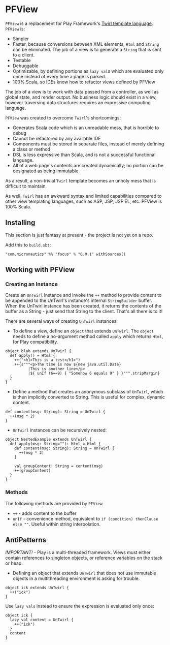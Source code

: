 # PFView #

`PFView` is a replacement for Play Framework's [Twirl template language](https://github.com/playframework/twirlhttps://github.com/playframework/twirl).
`PFView` is:

 * Simpler
 * Faster, because conversions between XML elements, `Html` and `String` can be eliminated. The job of a view is to generate a `String` that is sent to a client.
 * Testable
 * Debuggable
 * Optimizable, by defining portions as `lazy val`s which are evaluated only once instead of every time a page is parsed.
 * 100% Scala, so IDEs know how to refactor views defined by PFView

The job of a view is to work with data passed from a controller, as well as global state, and render output.
No business logic should exist in a view, however traversing data structures requires an expressive computing language.

`PFView` was created to overcome `Twirl`'s shortcomings:
 * Generates Scala code which is an unreadable mess, that is horrible to debug
 * Cannot be refactored by any available IDE
 * Components must be stored in separate files, instead of merely defining a class or method
 * DSL is less expressive than Scala, and is not a successful functional language.
 * All of a web page's contents are created dynamically; no portion can be designated as being immutable

As a result, a non-trivial `Twirl` template becomes an unholy mess that is difficult to maintain.

As well, `Twirl` has an awkward syntax and limited capabilities compared to other view templating languages, such as ASP, JSP, JSP EL, etc.
PFView is 100% Scala.

## Installing ##
This section is just fantasy at present - the project is not yet on a repo.

Add this to `build.sbt`:

    "com.micronautics" %% "focus" % "0.0.1" withSources()

## Working with PFView ##
### Creating an Instance ###
Create an `UnTwirl` instance and invoke the `++` method to provide content to be appended to the UnTwirl's instance's internal `StringBuilder` buffer.
When the UnTwirl instance has been created, it returns the contents of the buffer as a String - just send that String to the client.
That's all there is to it!

There are several ways of creating `UnTwirl` instances:

 * To define a view, define an `object` that extends `UnTwirl`.
    The `object` needs to define a no-argument method called `apply` which returns `Html`, for Play compatibility.
````
object blah extends UnTwirl {
  def apply() = Html {
    ++("<h1>This is a test</h1>")
    ++{s"""<p>The time is now ${new java.util.Date}
          |This is another line</p>
          |${ unIf (6==9) { "Somehow 6 equals 9" } }""".stripMargin}
  }
}
````

 * Define a method that creates an anonymous subclass of `UnTwirl`, which is then implicitly converted to String. This is useful for complex, dynamic content.

````
def content(msg: String): String = UnTwirl {
  ++(msg * 2)
}
````

* `UnTwirl` instances can be recursively nested:
````
object NestedExample extends UnTwirl {
  def apply(msg: String=""): Html = Html {
    def content(msg: String): String = UnTwirl {
      ++(msg * 2)
    }

    val groupContent: String = content(msg)
    ++(groupContent)
  }
}
````

### Methods ###
The following methods are provided by `PFView`:

 * `++` - adds content to the buffer
 * `unIf` - convenience method, equivalent to `if (condition) thenClause else ""`. Useful within string interpolation.

## AntiPatterns ##
*IMPORTANT!* - Play is a multi-threaded framework. Views must either contain references to singleton objects, or reference variables on the stack or heap.

 * Defining an object that extends `UnTwirl` that does not use immutable objects in a multithreading environment is asking for trouble.

````
object ick extends UnTwirl {
  ++("ick")
}
````

Use `lazy vals` instead to ensure the expression is evaluated only once:

````
object ick {
  lazy val content = UnTwirl {
    ++("ick")
  }
  content
}
````

